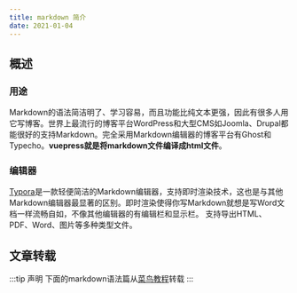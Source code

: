```yaml
---
title: markdown 简介
date: 2021-01-04
---
```


## 概述

### 用途

Markdown的语法简洁明了、学习容易，而且功能比纯文本更强，因此有很多人用它写博客。世界上最流行的博客平台WordPress和大型CMS如Joomla、Drupal都能很好的支持Markdown。完全采用Markdown编辑器的博客平台有Ghost和Typecho。**vuepress就是将markdown文件编译成html文件**。

### 编辑器

[Typora](https://typora.io/)是一款轻便简洁的Markdown编辑器，支持即时渲染技术，这也是与其他Markdown编辑器最显著的区别。即时渲染使得你写Markdown就想是写Word文档一样流畅自如，不像其他编辑器的有编辑栏和显示栏。
支持导出HTML、PDF、Word、图片等多种类型文件。


## 文章转载

:::tip 声明
下面的markdown语法篇从[菜鸟教程](https://www.runoob.com/markdown/md-tutorial.html)转载
:::
